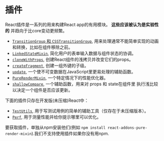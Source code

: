 # 插件

React插件是一系列的用来构建React app的有用模块。 **这些应该被认为是实验性的** 并趋向于比core变动更频繁。

- [`TransitionGroup` 和 `CSSTransitionGroup`](10.1-animation.md), 用来处理通常不能简单实现的动画和转换，比如在组件移除之前。
- [`LinkedStateMixin`](10.2-form-input-binding-sugar.md), 简化用户的表单输入数据与组件状态的协调。
- [`cloneWithProps`](10.5-clone-with-props.md), 创建React组件的浅拷贝并改变它们的props。
- [`createFragment`](10.6-create-fragment.md), 创建一组外键的子级。
- [`update`](10.7-update.md), 一个使不可变数据在JavaScript里更易处理的辅助函数。
- [`PureRenderMixin`](10.8-pure-render-mixin.md), 一个特定情况下的性能优化器。
- [`shallowCompare`](10.10-shallow-compare.md), 一个辅助函数，用来对 props 和 state在组件里 执行浅比较 以决定一个组件是否应该更新。

下面的插件只存在开发版(未压缩)React中：

- [`TestUtils`](10.4-test-utils.md), 用于写测试用例的简单的辅助工具（仅存在于未压缩版本）。
- [`Perf`](10.9-perf.md), 用于测量性能并给你提示哪里可以优化。

要获取插件，单独从npm安装他们(例如 `npm install react-addons-pure-render-mixin`).我们不支持使用插件如果你没有用npm.
